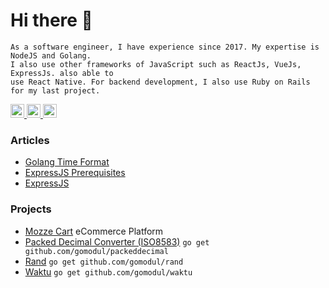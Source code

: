 # Hi there 👋
```
As a software engineer, I have experience since 2017. My expertise is NodeJS and Golang.
I also use other frameworks of JavaScript such as ReactJs, VueJs, ExpressJs. also able to
use React Native. For backend development, I also use Ruby on Rails for my last project.
```

<a href="https://linkedin.com/in/mahbubzulkarnain">
  <img src="https://cdn.jsdelivr.net/npm/simple-icons@v3/icons/linkedin.svg" alt="Mahbub Zulkarnain Linkdein" width="22"/>
</a>

<a href="https://medium.com/@mahbubzulkarnain">
  <img src="https://cdn.jsdelivr.net/npm/simple-icons@v3/icons/medium.svg" alt="Mahbub Zulkarnain Medium" width="22"/>
</a>

<a href="https://dev.to/mahbubzulkarnain">
  <img src="https://d2fltix0v2e0sb.cloudfront.net/dev-badge.svg" alt="Mahbub Zulkarnain's DEV Profile" width="22">
</a>

### Articles
<!-- BLOG-POST-LIST:START -->
- [Golang Time Format](https://dev.to/mahbubzulkarnain/golang-time-format-22j0)
- [ExpressJS Prerequisites](https://medium.com/@mahbubzulkarnain/expressjs-prerequisites-25b635e5528e?source=rss-73372c42bdc9------2)
- [ExpressJS](https://medium.com/@mahbubzulkarnain/expressjs-3f8034239aef?source=rss-73372c42bdc9------2)
<!-- BLOG-POST-LIST:END -->

### Projects

- [Mozze Cart](https://github.com/mozzecart) eCommerce Platform
- [Packed Decimal Converter (ISO8583)](https://github.com/gomodul/packeddecimal) ```go get github.com/gomodul/packeddecimal```
- [Rand](https://github.com/gomodul/rand) ```go get github.com/gomodul/rand```
- [Waktu](https://github.com/gomodul/waktu) ```go get github.com/gomodul/waktu```

